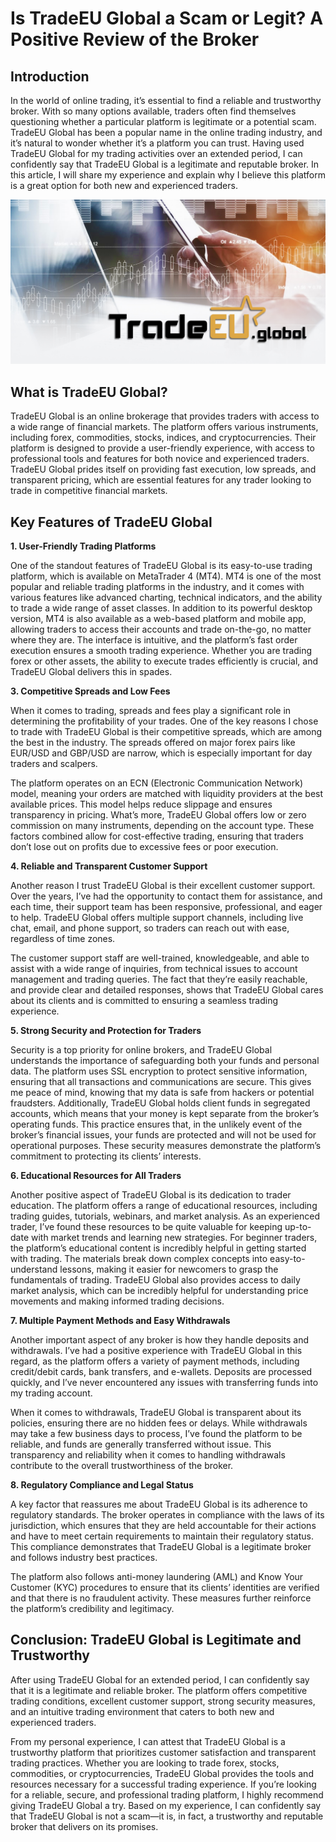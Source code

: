 Is TradeEU Global a Scam or Legit? A Positive Review of the Broker
======================================================

Introduction
------------

In the world of online trading, it’s essential to find a reliable and trustworthy broker. With so many options available, traders often find themselves questioning whether a particular platform is legitimate or a potential scam. TradeEU Global has been a popular name in the online trading industry, and it’s natural to wonder whether it’s a platform you can trust.
Having used TradeEU Global for my trading activities over an extended period, I can confidently say that TradeEU Global is a legitimate and reputable broker. In this article, I will share my experience and explain why I believe this platform is a great option for both new and experienced traders.



![image](https://github.com/Forex-review/TradeEU-Global-legit-or-scam/blob/8dbb3fe4d58ac9ad895b8d28bf5f55f6ad57b608/tradeeu%20global%20home.jpeg)

What is TradeEU Global?
--------------------

TradeEU Global is an online brokerage that provides traders with access to a wide range of financial markets. The platform offers various instruments, including forex, commodities, stocks, indices, and cryptocurrencies. Their platform is designed to provide a user-friendly experience, with access to professional tools and features for both novice and experienced traders. TradeEU Global prides itself on providing fast execution, low spreads, and transparent pricing, which are essential features for any trader looking to trade in competitive financial markets.


Key Features of TradeEU Global
-----------------------

**1. User-Friendly Trading Platforms**

One of the standout features of TradeEU Global is its easy-to-use trading platform, which is available on MetaTrader 4 (MT4). MT4 is one of the most popular and reliable trading platforms in the industry, and it comes with various features like advanced charting, technical indicators, and the ability to trade a wide range of asset classes.
In addition to its powerful desktop version, MT4 is also available as a web-based platform and mobile app, allowing traders to access their accounts and trade on-the-go, no matter where they are. The interface is intuitive, and the platform’s fast order execution ensures a smooth trading experience. Whether you are trading forex or other assets, the ability to execute trades efficiently is crucial, and TradeEU Global delivers this in spades.

**3. Competitive Spreads and Low Fees**

When it comes to trading, spreads and fees play a significant role in determining the profitability of your trades. One of the key reasons I chose to trade with TradeEU Global is their competitive spreads, which are among the best in the industry. The spreads offered on major forex pairs like EUR/USD and GBP/USD are narrow, which is especially important for day traders and scalpers.

The platform operates on an ECN (Electronic Communication Network) model, meaning your orders are matched with liquidity providers at the best available prices. This model helps reduce slippage and ensures transparency in pricing. What’s more, TradeEU Global offers low or zero commission on many instruments, depending on the account type. These factors combined allow for cost-effective trading, ensuring that traders don’t lose out on profits due to excessive fees or poor execution.

**4. Reliable and Transparent Customer Support**

Another reason I trust TradeEU Global is their excellent customer support. Over the years, I’ve had the opportunity to contact them for assistance, and each time, their support team has been responsive, professional, and eager to help. TradeEU Global offers multiple support channels, including live chat, email, and phone support, so traders can reach out with ease, regardless of time zones.

The customer support staff are well-trained, knowledgeable, and able to assist with a wide range of inquiries, from technical issues to account management and trading queries. The fact that they’re easily reachable, and provide clear and detailed responses, shows that TradeEU Global cares about its clients and is committed to ensuring a seamless trading experience.

**5. Strong Security and Protection for Traders**

Security is a top priority for online brokers, and TradeEU Global understands the importance of safeguarding both your funds and personal data. The platform uses SSL encryption to protect sensitive information, ensuring that all transactions and communications are secure. This gives me peace of mind, knowing that my data is safe from hackers or potential fraudsters.
Additionally, TradeEU Global holds client funds in segregated accounts, which means that your money is kept separate from the broker’s operating funds. This practice ensures that, in the unlikely event of the broker’s financial issues, your funds are protected and will not be used for operational purposes. These security measures demonstrate the platform’s commitment to protecting its clients’ interests.

**6. Educational Resources for All Traders**

Another positive aspect of TradeEU Global is its dedication to trader education. The platform offers a range of educational resources, including trading guides, tutorials, webinars, and market analysis. As an experienced trader, I’ve found these resources to be quite valuable for keeping up-to-date with market trends and learning new strategies.
For beginner traders, the platform’s educational content is incredibly helpful in getting started with trading. The materials break down complex concepts into easy-to-understand lessons, making it easier for newcomers to grasp the fundamentals of trading. TradeEU Global also provides access to daily market analysis, which can be incredibly helpful for understanding price movements and making informed trading decisions.

**7. Multiple Payment Methods and Easy Withdrawals**

Another important aspect of any broker is how they handle deposits and withdrawals. I’ve had a positive experience with TradeEU Global in this regard, as the platform offers a variety of payment methods, including credit/debit cards, bank transfers, and e-wallets. Deposits are processed quickly, and I’ve never encountered any issues with transferring funds into my trading account.

When it comes to withdrawals, TradeEU Global is transparent about its policies, ensuring there are no hidden fees or delays. While withdrawals may take a few business days to process, I’ve found the platform to be reliable, and funds are generally transferred without issue. This transparency and reliability when it comes to handling withdrawals contribute to the overall trustworthiness of the broker.

**8. Regulatory Compliance and Legal Status**

A key factor that reassures me about TradeEU Global is its adherence to regulatory standards. The broker operates in compliance with the laws of its jurisdiction, which ensures that they are held accountable for their actions and have to meet certain requirements to maintain their regulatory status. This compliance demonstrates that TradeEU Global is a legitimate broker and follows industry best practices.

The platform also follows anti-money laundering (AML) and Know Your Customer (KYC) procedures to ensure that its clients’ identities are verified and that there is no fraudulent activity. These measures further reinforce the platform’s credibility and legitimacy.


Conclusion: TradeEU Global is Legitimate and Trustworthy
-----------------

After using TradeEU Global for an extended period, I can confidently say that it is a legitimate and reliable broker. The platform offers competitive trading conditions, excellent customer support, strong security measures, and an intuitive trading environment that caters to both new and experienced traders.

From my personal experience, I can attest that TradeEU Global is a trustworthy platform that prioritizes customer satisfaction and transparent trading practices. Whether you are looking to trade forex, stocks, commodities, or cryptocurrencies, TradeEU Global provides the tools and resources necessary for a successful trading experience.
If you’re looking for a reliable, secure, and professional trading platform, I highly recommend giving TradeEU Global a try. Based on my experience, I can confidently say that TradeEU Global is not a scam—it is, in fact, a trustworthy and reputable broker that delivers on its promises.

